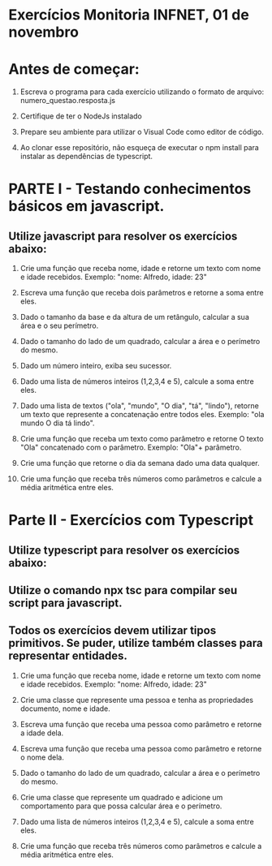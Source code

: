 # Exercícios Monitoria INFNET, 01 de novembro

# Antes de começar: 

1. Escreva o programa para cada exercício utilizando o formato de arquivo: numero_questao.resposta.js

2. Certifique de ter o NodeJs instalado
   
3. Prepare seu ambiente para utilizar o Visual Code como editor de código.
   
4. Ao clonar esse repositório, não esqueça de executar o npm install para instalar as dependências de typescript.
   

# PARTE I - Testando conhecimentos básicos em javascript.

## Utilize javascript para resolver os exercícios abaixo:

1) Crie uma função que receba nome, idade e retorne um texto com nome e idade recebidos. Exemplo: "nome: Alfredo, idade: 23"
   
2) Escreva uma função que receba dois parâmetros e retorne a soma entre eles.
   
3) Dado o tamanho da base e da altura de um retângulo, calcular a sua área e o seu perímetro.

4) Dado o tamanho do lado de um quadrado, calcular a área e o perímetro do mesmo.

5) Dado um número inteiro, exiba seu sucessor.

6) Dado uma lista de números inteiros (1,2,3,4 e 5), calcule a soma entre eles.

7) Dado uma lista de textos ("ola", "mundo", "O dia", "tá", "lindo"), retorne um texto que represente a concatenação entre todos eles. Exemplo: "ola mundo O dia tá lindo".
   
8) Crie uma função que receba um texto como parâmetro e retorne O texto "Ola" concatenado com o parâmetro. Exemplo: "Ola"+ parâmetro.
   
9)  Crie uma função que retorne o dia da semana dado uma data qualquer.

10) Crie uma função que receba três números como parâmetros e calcule a média aritmética entre eles.
    
# Parte II - Exercícios com Typescript

## Utilize typescript para resolver os exercícios abaixo:

## Utilize o comando npx tsc para compilar seu script para javascript.

## Todos os exercícios devem utilizar tipos primitivos. Se puder, utilize também classes para representar entidades.

1) Crie uma função que receba nome, idade e retorne um texto com nome e idade recebidos. Exemplo: "nome: Alfredo, idade: 23"

2) Crie uma classe que represente uma pessoa e tenha as propriedades documento, nome e idade. 

3) Escreva uma função que receba uma pessoa como parâmetro e retorne a idade dela.
   
4) Escreva uma função que receba uma pessoa como parâmetro e retorne o nome dela.

5) Dado o tamanho do lado de um quadrado, calcular a área e o perímetro do mesmo.

6) Crie uma classe que represente um quadrado e adicione um comportamento para que possa calcular área e o perímetro.
   
7) Dado uma lista de números inteiros (1,2,3,4 e 5), calcule a soma entre eles.

8)  Crie uma função que receba três números como parâmetros e calcule a média aritmética entre eles.
  